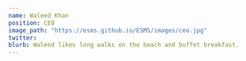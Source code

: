 ```yaml
---
name: Waleed Khan
position: CEO
image_path: "https://esms.github.io/ESMS/images/ceo.jpg"
twitter: 
blurb: Waleed likes long walks on the beach and buffet breakfast.
---
```

